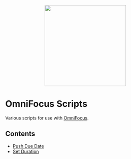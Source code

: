 <p align="center">
<img src="https://www.omnigroup.com/assets/img/icons/omnifocus-mac-lo@2x.png" width="256" height="256">
</p>

# OmniFocus Scripts

Various scripts for use with [OmniFocus](https://www.omnigroup.com/omnifocus/).

## Contents

- [Push Due Date][c82d4171]
- [Set Duration][aaf5d91c]


[c82d4171]: ./Push-Due-Date.applescript
[aaf5d91c]: ./Set-Duration.
